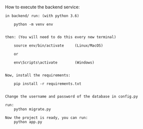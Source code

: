 
How to execute the backend service: 

    in backend/ run: (with python 3.6) 
    
        python -m venv env
        
        
    then: (You will need to do this every new terminal)
    
        source env/bin/activate     (Linux/MacOS)
        
        or
        
        env\Scripts\activate        (Windows)


    Now, install the requirements:
    
        pip install -r requirements.txt

    
    Change the username and password of the database in config.py

    run:
        python migrate.py

    Now the project is ready, you can run:
        python app.py